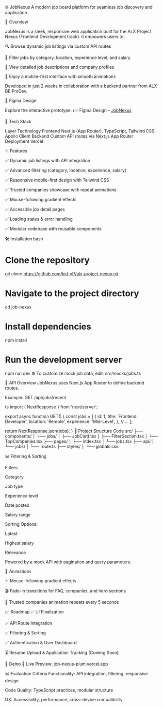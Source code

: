 🌐 JobNexus
  A modern job board platform for seamless job discovery and application.

📄 Overview

JobNexus is a sleek, responsive web application built for the ALX Project Nexus (Frontend Development track). It empowers users to:

  🔍 Browse dynamic job listings via custom API routes
  
  🧭 Filter jobs by category, location, experience level, and salary

  📄 View detailed job descriptions and company profiles

  📱 Enjoy a mobile-first interface with smooth animations

Developed in just 2 weeks in collaboration with a backend partner from ALX BE ProDev.

🎨 Figma Design

Explore the interactive prototype: 👉 Figma Design – [JobNexus](https://www.figma.com/design/Sn7j3S6IxpblDvh9gO4uU7/Interactive-Job-Board-Platform-%E2%80%93-Project-Nexus?node-id=0-1&t=EXT78vWCLfKrfyjL-0)

🧱 Tech Stack

  Layer	Technology
  Frontend	Next.js (App Router), TypeScript, Tailwind CSS, Apollo Client
  Backend	Custom API routes via Next.js App Router
  Deployment	Vercel

✨ Features

  ✅ Dynamic job listings with API integration

  ✅ Advanced filtering (category, location, experience, salary)

  ✅ Responsive mobile-first design with Tailwind CSS

  ✅ Trusted companies showcase with repeat animations

  ✅ Mouse-following gradient effects

  ✅ Accessible job detail pages

  ✅ Loading states & error handling

  ✅ Modular codebase with reusable components

🛠️ Installation
bash
# Clone the repository
git clone https://github.com/kid-yP/alx-project-nexus.git

# Navigate to the project directory
cd job-nexus

# Install dependencies
npm install

# Run the development server
npm run dev
⚙️ To customize mock job data, edit: src/mocks/jobs.ts

🧪 API Overview
JobNexus uses Next.js App Router to define backend routes.

Example: GET /api/jobs/recent

ts
import { NextResponse } from 'next/server';

export async function GET() {
  const jobs = [
    {
      id: 1,
      title: 'Frontend Developer',
      location: 'Remote',
      experience: 'Mid-Level',
    },
    // ...
  ];

  return NextResponse.json(jobs);
}
📂 Project Structure
Code
src/
├── components/
│   └── jobs/
│       ├── JobCard.tsx
│       ├── FilterSection.tsx
│       └── TopCompanies.tsx
├── pages/
│   ├── index.tsx
│   └── jobs.tsx
├── api/
│   └── jobs/
│       └── route.ts
├── styles/
│   └── globals.css

📊 Filtering & Sorting

Filters:

Category

Job type

Experience level

Date posted

Salary range

Sorting Options:

Latest

Highest salary

Relevance

Powered by a mock API with pagination and query parameters.

🧩 Animations

✨ Mouse-following gradient effects

🎬 Fade-in transitions for FAQ, companies, and hero sections

🔁 Trusted companies animation repeats every 5 seconds

📈 Roadmap
✅ UI Finalization

✅ API Route Integration

✅ Filtering & Sorting

✅ Authentication & User Dashboard

⏳ Resume Upload & Application Tracking (Coming Soon)

📸 Demo
🔗 Live Preview: job-nexus-plum.vercel.app

📊 Evaluation Criteria
Functionality: API integration, filtering, responsive design

Code Quality: TypeScript practices, modular structure

UX: Accessibility, performance, cross-device compatibility

